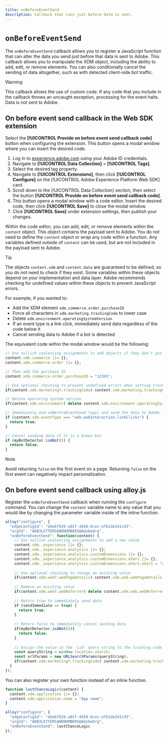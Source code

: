 ```yaml
---
title: onBeforeEventSend
description: Callback that runs just before data is sent.
---
```

# `onBeforeEventSend`

The `onBeforeEventSend` callback allows you to register a JavaScript function that can alter the data you send just before that data is sent to Adobe. This callback allows you to manipulate the XDM object, including the ability to add, edit, or remove elements. You can also conditionally cancel the sending of data altogether, such as with detected client-side bot traffic.

>[!WARNING]
>
>This callback allows the use of custom code. If any code that you include in the callback throws an uncaught exception, processing for the event halts. Data is not sent to Adobe.

## On before event send callback in the Web SDK extension

Select the **[!UICONTROL Provide on before event send callback code]** button when configuring the extension. This button opens a modal window where you can insert the desired code.

1. Log in to [experience.adobe.com](https://experience.adobe.com) using your Adobe ID credentials.
1. Navigate to **[!UICONTROL Data Collection]** > **[!UICONTROL Tags]**.
1. Select the desired tag property.
1. Navigate to **[!UICONTROL Extensions]**, then click **[!UICONTROL Configure]** on the [!UICONTROL Adobe Experience Platform Web SDK] card.
1. Scroll down to the [!UICONTROL Data Collection] section, then select the button **[!UICONTROL Provide on before event send callback code]**.
1. This button opens a modal window with a code editor. Insert the desired code, then click **[!UICONTROL Save]** to close the modal window.
1. Click **[!UICONTROL Save]** under extension settings, then publish your changes.

Within the code editor, you can add, edit, or remove elements within the `content` object. This object contains the payload sent to Adobe. You do not need to define the `content` object or wrap any code within a function. Any variables defined outside of `content` can be used, but are not included in the payload sent to Adobe.

>[!TIP]
>
>The objects `content.xdm` and `content.data` are guaranteed to be defined, so you do not need to check if they exist. Some variables within these objects depend on your implementation and data layer. Adobe recommends checking for undefined values within these objects to prevent JavaScript errors.

For example, if you wanted to:

* Add the XDM element `xdm.commerce.order.purchaseID`
* Force all characters in `xdm.marketing.trackingCode` to lower case
* Delete `xdm.environment.operatingSystemVersion`
* If an event type is a link click, immediately send data regardless of the code below it
* Cancel sending data to Adobe if a bot is detected

The equivalent code within the modal window would be the following:

```js
// Use nullish coalescing assignments to add objects if they don't yet exist
content.xdm.commerce ||= {};
content.xdm.commerce.order ||= {};

// Then add the purchase ID
content.xdm.commerce.order.purchaseID = "12345";

// Use optional chaining to prevent undefined errors when setting tracking code to lower case
if(content.xdm.marketing?.trackingCode) content.xdm.marketing.trackingCode = content.xdm.marketing.trackingCode.toLowerCase();

// Delete operating system version
if(content.xdm.environment) delete content.xdm.environment.operatingSystemVersion;

// Immediately end onBeforeEventSend logic and send the data to Adobe for this event type
if (content.xdm.eventType === "web.webInteraction.linkClicks") {
  return true;
}

// Cancel sending data if it is a known bot
if (myBotDetector.isABot()) {
  return false;
}
```

>[!NOTE]
>
>Avoid returning `false` on the first event on a page. Returning `false` on the first event can negatively impact personalization.

## On before event send callback using alloy.js

Register the `onBeforeEventSend` callback when running the `configure` command. You can change the `content` variable name to any value that you would like by changing the parameter variable inside of the inline function.

```js
alloy("configure", {
  "edgeConfigId": "ebebf826-a01f-4458-8cec-ef61de241c93",
  "orgId": "ADB3LETTERSANDNUMBERS@AdobeOrg",
  "onBeforeEventSend": function(content) {
    // Use nullish coalescing assignments to add a new value
    content.xdm._experience ||= {};
    content.xdm._experience.analytics ||= {};
    content.xdm._experience.analytics.customDimensions ||= {};
    content.xdm._experience.analytics.customDimensions.eVars ||= {};
    content.xdm._experience.analytics.customDimensions.eVars.eVar1 = "Analytics custom value";
    
    // Use optional chaining to change an existing value
    if(content.xdm.web?.webPageDetails) content.xdm.web.webPageDetails.URL = content.xdm.web.webPageDetails.URL.toLowerCase();
    
    // Remove an existing value
    if(content.xdm.web?.webReferrer) delete content.xdm.web.webReferrer.URL;
    
    // Return true to immediately send data
    if (sendImmediate == true) {
      return true;
    }
    
    // Return false to immediately cancel sending data
    if(myBotDetector.isABot()){
      return false;
    }
    
    // Assign the value in the 'cid' query string to the tracking code XDM element
    const queryString = window.location.search;
    const urlParams = new URLSearchParams(queryString);
    if(content.xdm.marketing?.trackingCode) content.xdm.marketing.trackingCode = urlParams.get('cid');
  }
});
```

You can also register your own function instead of an inline function.

```js
function lastChanceLogic(content) {
  content.xdm.application ||= {};
  content.xdm.application.name = "App name";
}

alloy("configure", {
  "edgeConfigId": "ebebf826-a01f-4458-8cec-ef61de241c93",
  "orgId": "ADB3LETTERSANDNUMBERS@AdobeOrg",
  "onBeforeEventSend": lastChanceLogic
});    
```
